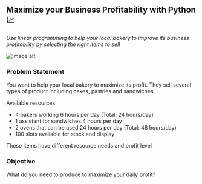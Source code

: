 ## Maximize your Business Profitability with Python 📈
*Use linear programming to help your local bakery to improve its business profitability by selecting the right items to sell*

<p align="center">

  ![image alt](https://github.com/user-attachments/assets/e32be236-5288-46ef-83ee-55ec43999784)


</p>



### Problem Statement
You want to help your local bakery to maximize its profit. They sell several types of product including cakes, pastries and sandwiches.

Available resources
- 4 bakers working 6 hours per day (Total: 24 hours/day)
- 1 assistant for sandwiches 4 hours per day
- 2 ovens that can be used 24 hours per day (Total: 48 hours/day)
- 100 slots available for stock and display

These items have different resource needs and profit level

<p align="center">

  

</p>

### Objective
What do you need to produce to maximize your daily profit?






